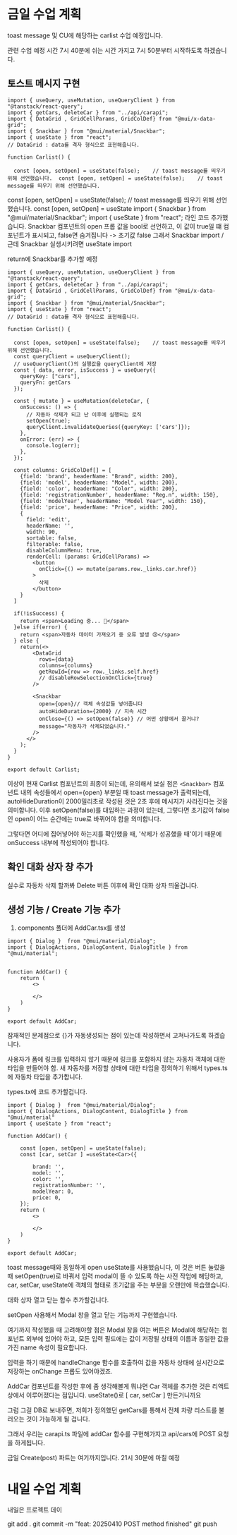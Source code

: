 # 금일 수업 계획

toast message 및 CU에 해당하는 carlist 수업 예정입니다.

관련 수업 예정 시간 7시 40분에 쉬는 시간 가지고 7시 50분부터 시작하도록 하겠습니다.

## 토스트 메시지 구현
```tsx
import { useQuery, useMutation, useQueryClient } from "@tanstack/react-query";
import { getCars, deleteCar } from "../api/carapi";
import { DataGrid , GridCellParams, GridColDef} from "@mui/x-data-grid";
import { Snackbar } from "@mui/material/Snackbar";
import { useState } from "react";
// DataGrid : data를 격자 형식으로 표현해줍니다.

function Carlist() {

  const [open, setOpen] = useState(false);    // toast message를 띄우기 위해 선언했습니다.  const [open, setOpen] = useState(false);    // toast message를 띄우기 위해 선언했습니다.
```
  const [open, setOpen] = useState(false);    // toast message를 띄우기 위해 선언했습니다.  const [open, setOpen] = useState
import { Snackbar } from "@mui/material/Snackbar";
import { useState } from "react";
라인 코드 추가했습니다.
Snackbar 컴포넌트의 open 프롭 값을 bool로 선언하고, 이 값이 true일 떄 컴포넌트가 표시되고, false면 숨겨집니다 -> 초기값 false
그래서 Snackbar import / 근데 Snackbar 실생시키려면 useState import

return에 Snackbar를 추가할 예정 

```tsx
import { useQuery, useMutation, useQueryClient } from "@tanstack/react-query";
import { getCars, deleteCar } from "../api/carapi";
import { DataGrid , GridCellParams, GridColDef} from "@mui/x-data-grid";
import { Snackbar } from "@mui/material/Snackbar";
import { useState } from "react";
// DataGrid : data를 격자 형식으로 표현해줍니다.

function Carlist() {

  const [open, setOpen] = useState(false);    // toast message를 띄우기 위해 선언했습니다.
  const queryClient = useQueryClient();
  // useQueryClient()의 실행값을 queryClient에 저장
  const { data, error, isSuccess } = useQuery({
    queryKey: ["cars"],
    queryFn: getCars
  });

  const { mutate } = useMutation(deleteCar, {
    onSuccess: () => {
      // 자동차 삭제가 되고 난 이후에 실행되는 로직
      setOpen(true);
      queryClient.invalidateQueries({queryKey: ['cars']});
    },
    onError: (err) => {
      console.log(err);
    },
  });

  const columns: GridColDef[] = [
    {field: 'brand', headerName: "Brand", width: 200},
    {field: 'model', headerName: "Model", width: 200},
    {field: 'color', headerName: "Color", width: 200},
    {field: 'registrationNumber', headerName: "Reg.n", width: 150},
    {field: 'modelYear', headerName: "Model Year", width: 150},
    {field: 'price', headerName: "Price", width: 200},
    {
      field: 'edit',
      headerName: '',
      width: 90,
      sortable: false,
      filterable: false,
      disableColumnMenu: true,
      renderCell: (params: GridCellParams) => 
        <button 
          onClick={() => mutate(params.row._links.car.href)}
        >
          삭제
        </button>
    }
  ]

  if(!isSuccess) {
    return <span>Loading 중... 👾</span>
  }else if(error) {
    return <span>자동차 데이터 가져오기 중 오류 발생 😢</span>
  } else {
    return(<>
        <DataGrid
          rows={data}
          columns={columns}
          getRowId={row => row._links.self.href}
          // disableRowSelectionOnClick={true}
        />

        <Snackbar
          open={open}// 객체 속성값들 넣어줍니다
          autoHideDuration={2000} // 지속 시간
          onClose={() => setOpen(false)} // 어떤 상황에서 끌거냐?
          message="자동차가 삭제되었습니다."
        />
      </>
    );
  }
}

export default Carlist;
```
이상이 현재 Carlist 컴포넌트의 최종이 되는데, 유의해서 보실 점은 `<Snackbar>` 컴포넌트 내의 속성들에서 open={open} 부분일 때 toast message가 출력되는데, autoHideDuration이 2000밀리초로 작성된 것은 2초 후에 메시지가 사라진다는 것을 의미합니다.
이후 setOpen(false)를 대입하는 과정이 있는데, 그렇다면 초기값이 false인 open이 어느 순간에는 true로 바뀌어야 함을 의미합니다.

그렇다면 어디에 집어넣어야 하는지를 확인했을 때, '삭제가 성공했을 때'이기 때문에 onSuccess 내부에 작성되어야 합니다.

## 확인 대화 상자 창 추가

실수로 자동차 삭제 할까봐 Delete 버튼 이후에 확인 대화 상자 띄울겁니다.

## 생성 기능 / Create 기능 추가

1. components 폴더에 AddCar.tsx를 생성

```tsx
import { Dialog }  from "@mui/material/Dialog";
import { DialogActions, DialogContent, DialogTitle } from "@mui/material";


function AddCar() {
    return (
        <>
        
        </>
    )
}

export default AddCar;
```
잠재적인 문제점으로 {}가 자동생성되는 점이 있는데 작성하면서 고쳐나가도록 하겠습니다.

사용자가 폼에 링크를 입력하지 않기 때문에 링크를 포함하지 않는 자동차 객체에 대한 타입을 만들어야 함. 새 자동차를 저장할 상태에 대한 타입을 정의하기 위해서 types.ts에 자동차 타입을 추가합니다.

types.tx에 코드 추가할겁니다.

```tsx
import { Dialog }  from "@mui/material/Dialog";
import { DialogActions, DialogContent, DialogTitle } from  "@mui/material"
import { useState } from "react";

function AddCar() {

    const [open, setOpen] = useState(false);
    const [car, setCar ] =useState<Car>({

        brand: '',
        model: '',
        color: '',
        registrationNumber: '',
        modelYear: 0,
        price: 0,
    });
    return (
        <>
        
        </>
    )
}

export default AddCar;
```

toast message때와 동일하게 open useState를 사용했습니다, 이 것은 버튼 눌렀을 때 setOpen(true)로 바꿔서 입력 modal이 뜰 수 있도록 하는 사전 작업에 해당하고, car, setCar, useState에 객체의 형태로 초기값을 주는 부분을 오랜만에 복습했습니다.

대화 상자 열고 닫는 함수 추가할겁니다.

setOpen 사용해서 Modal 창을 열고 닫는 기능까지 구현했습니다.

여기까지 작성했을 때 고려해야할 점은
Modal 창을 여는 버튼은 Modal에 해당하는 컴포넌트 외부에 있어야 하고, 모든 입력 필드에는 값이 저장될 상태의 이름과 동일한 값을 가진 name 속성이 필요합니다.

입력을 하기 때문에 handleChange 함수를 호출하여 값을 자동차 상태에 실시간으로 저장하는 onChange 프롭도 있어야겠죠.

AddCar 컴포넌트를 작성한 후에 좀 생각해볼게 뭐냐면 Car 객체를 추가한 것은 리액트상에서 이루어졌다는 점입니다. useState()로 [ car, setCar ] 만든거니까요

그럼 그걸 DB로 보내주면, 저희가 정의했던 getCars를 통해서 전체 차량 리스트를 불러오는 것이 가능하게 될 겁니다.

그래서 우리는 carapi.ts 파일에 addCar 함수를 구현해가지고 api/cars에 POST 요청을 하게됩니다.

금일 Create(post) 파트는 여기까지입니다.
21시 30분에 마칠 예정

# 내일 수업 계획
내일은 프로젝트 데이 

git add .
git commit -m "feat: 20250410 POST method finished"
git push